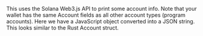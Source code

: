 This uses the Solana Web3.js API to print some account info.
Note that your wallet has the same Account fields as all other account types (program accounts). 
Here we have a JavaScript object converted into a JSON string. This looks similar to the Rust Account struct.